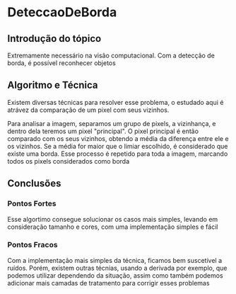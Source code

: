 # DeteccaoDeBorda

## Introdução do tópico 
Extremamente necessário na visão computacional. Com a detecção de borda, é possível reconhecer objetos 

## Algoritmo e Técnica
Existem diversas técnicas para resolver esse problema, o estudado aqui é atrávez da comparação de um pixel com seus vizinhos.

Para analisar a imagem, separamos um grupo de pixels, a vizinhança, e dentro dela teremos um pixel "principal". O pixel principal 
é então comparado com os seus vizinhos, obtendo a média da diferença entre ele e os vizinhos. Se a média for maior que o limiar 
escolhido, é considerado que existe uma borda. Esse processo é repetido para toda a imagem, marcando todos os pixels considerados
como borda

## Conclusões 

### Pontos Fortes
Esse algortimo consegue solucionar os casos mais simples, levando em consideração tamanho e cores, com uma implementação 
simples e fácil 


### Pontos Fracos
Com a implementação mais simples da técnica, ficamos bem suscetível a ruídos. Porém, existem outras técnias, usando a derivada por exemplo, que podemos utilizar dependendo da situação, assim como também podemos adicionar mais camadas de tratamento para corrigir esses problemas
